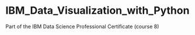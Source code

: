 # IBM_Data_Visualization_with_Python
Part of the IBM Data Science Professional Certificate (course 8)
